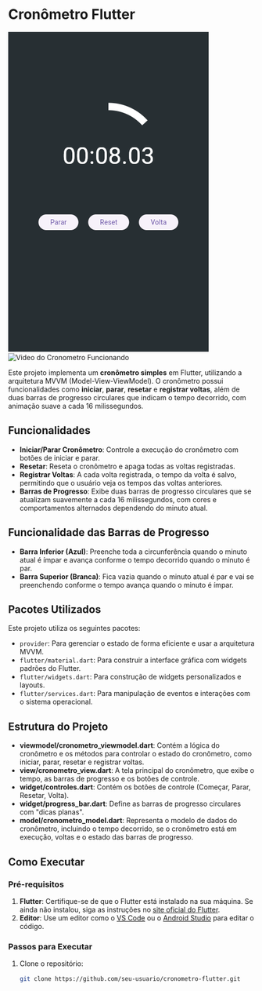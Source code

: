 # Cronômetro Flutter

![Cronometro Funcionando](captura.png)
![Video do Cronometro Funcionando](Cronometro.gif)

Este projeto implementa um **cronômetro simples** em Flutter, utilizando a arquitetura MVVM (Model-View-ViewModel). O cronômetro possui funcionalidades como **iniciar**, **parar**, **resetar** e **registrar voltas**, além de duas barras de progresso circulares que indicam o tempo decorrido, com animação suave a cada 16 milissegundos.

## Funcionalidades

- **Iniciar/Parar Cronômetro**: Controle a execução do cronômetro com botões de iniciar e parar.
- **Resetar**: Reseta o cronômetro e apaga todas as voltas registradas.
- **Registrar Voltas**: A cada volta registrada, o tempo da volta é salvo, permitindo que o usuário veja os tempos das voltas anteriores.
- **Barras de Progresso**: Exibe duas barras de progresso circulares que se atualizam suavemente a cada 16 milissegundos, com cores e comportamentos alternados dependendo do minuto atual.

## Funcionalidade das Barras de Progresso

- **Barra Inferior (Azul)**: Preenche toda a circunferência quando o minuto atual é ímpar e avança conforme o tempo decorrido quando o minuto é par.
- **Barra Superior (Branca)**: Fica vazia quando o minuto atual é par e vai se preenchendo conforme o tempo avança quando o minuto é ímpar.

## Pacotes Utilizados

Este projeto utiliza os seguintes pacotes:

- `provider`: Para gerenciar o estado de forma eficiente e usar a arquitetura MVVM.
- `flutter/material.dart`: Para construir a interface gráfica com widgets padrões do Flutter.
- `flutter/widgets.dart`: Para construção de widgets personalizados e layouts.
- `flutter/services.dart`: Para manipulação de eventos e interações com o sistema operacional.

## Estrutura do Projeto

- **viewmodel/cronometro_viewmodel.dart**: Contém a lógica do cronômetro e os métodos para controlar o estado do cronômetro, como iniciar, parar, resetar e registrar voltas.
- **view/cronometro_view.dart**: A tela principal do cronômetro, que exibe o tempo, as barras de progresso e os botões de controle.
- **widget/controles.dart**: Contém os botões de controle (Começar, Parar, Resetar, Volta).
- **widget/progress_bar.dart**: Define as barras de progresso circulares com "dicas planas".
- **model/cronometro_model.dart**: Representa o modelo de dados do cronômetro, incluindo o tempo decorrido, se o cronômetro está em execução, voltas e o estado das barras de progresso.

## Como Executar

### Pré-requisitos

1. **Flutter**: Certifique-se de que o Flutter está instalado na sua máquina. Se ainda não instalou, siga as instruções no [site oficial do Flutter](https://flutter.dev/docs/get-started/install).
2. **Editor**: Use um editor como o [VS Code](https://code.visualstudio.com/) ou o [Android Studio](https://developer.android.com/studio) para editar o código.

### Passos para Executar

1. Clone o repositório:
   ```bash
   git clone https://github.com/seu-usuario/cronometro-flutter.git
